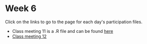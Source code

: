 # Week 6

Click on the links to go to the page for each day's participation files. 

- Class meeting 11 is a .R file and can be found [here](https://github.com/evelynjulia/STAT545-participation/blob/master/week6/gapminder_test_cm11.R)
- [Class meeting 12](https://evelynjulia.github.io/STAT545-participation/week6/cm12_eve.html)
